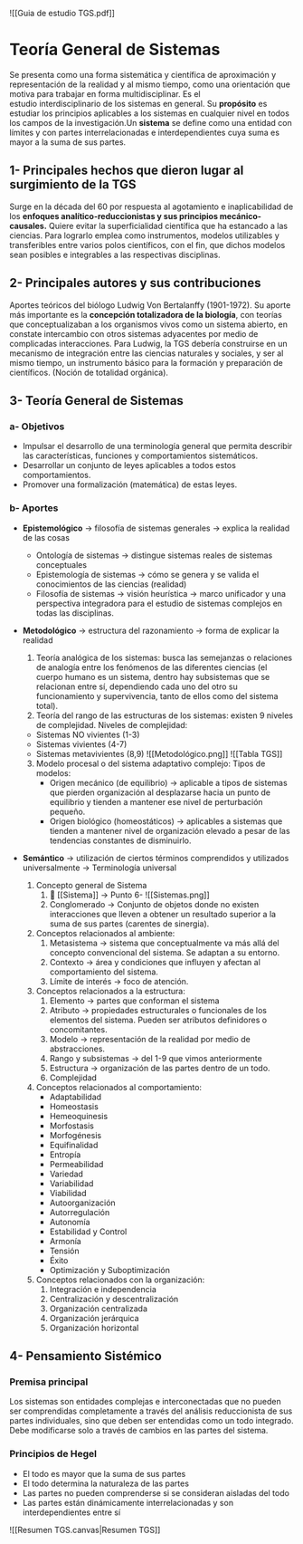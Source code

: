 ![[Guia de estudio TGS.pdf]]
# Teoría General de Sistemas
Se presenta como una forma sistemática y científica de aproximación y representación de la realidad y al mismo tiempo, como una orientación que motiva para trabajar en forma multidisciplinar.
Es el estudio interdisciplinario de los sistemas en general. Su **propósito** es estudiar los principios aplicables a los sistemas en cualquier nivel en todos los campos de la investigación.​ Un **sistema** se define como una entidad con límites y con partes interrelacionadas e interdependientes cuya suma es mayor a la suma de sus partes.
## 1- Principales hechos que dieron lugar al surgimiento de la TGS
Surge en la década del 60 por respuesta al agotamiento e inaplicabilidad de los **enfoques analítico-reduccionistas y sus principios mecánico-causales.**
Quiere evitar la superficialidad científica que ha estancado a las ciencias. Para lograrlo emplea como instrumentos, modelos utilizables y transferibles entre varios polos científicos, con el fin, que dichos modelos sean posibles e integrables a las respectivas disciplinas.
## 2- Principales autores y sus contribuciones
Aportes teóricos del biólogo Ludwig Von Bertalanffy (1901-1972). Su aporte más importante es la **concepción totalizadora de la biología**, con teorías que conceptualizaban a los organismos vivos como un sistema abierto, en constate intercambio con otros sistemas adyacentes por medio de complicadas interacciones.
Para Ludwig, la TGS debería construirse en un mecanismo de integración entre las ciencias naturales y sociales, y ser al mismo tiempo, un instrumento básico para la formación y preparación de científicos. (Noción de totalidad orgánica).
## 3- Teoría General de Sistemas
### a- Objetivos
- Impulsar el desarrollo de una terminología general que permita describir las características, funciones y comportamientos sistemáticos.
- Desarrollar un conjunto de leyes aplicables a todos estos comportamientos.
- Promover una formalización (matemática) de estas leyes.
### b- Aportes
- **Epistemológico** → filosofía de sistemas generales → explica la realidad de las cosas
    - Ontología de sistemas → distingue sistemas reales de sistemas conceptuales
    - Epistemología de sistemas → cómo se genera y se valida el conocimientos de las ciencias (realidad)
    - Filosofía de sistemas → visión heurística → marco unificador y una perspectiva integradora para el estudio de sistemas complejos en todas las disciplinas.
      
- **Metodológico** → estructura del razonamiento → forma de explicar la realidad
    1. Teoría analógica de los sistemas: busca las semejanzas o relaciones de analogía entre los fenómenos de las diferentes ciencias (el cuerpo humano es un sistema, dentro hay subsistemas que se relacionan entre sí, dependiendo cada uno del otro su funcionamiento y supervivencia, tanto de ellos como del sistema total).
    2. Teoría del rango de las estructuras de los sistemas: existen 9 niveles de complejidad.
    Niveles de complejidad:
    - Sistemas NO vivientes (1-3)
    - Sistemas vivientes (4-7)
    - Sistemas metavivientes (8,9)
	![[Metodológico.png]]
	![[Tabla TGS]]
	3.  Modelo procesal o del sistema adaptativo complejo:
	    Tipos de modelos:
	    - Origen mecánico (de equilibrio) → aplicable a tipos de sistemas que pierden organización al desplazarse hacia un punto de equilibrio y tienden a mantener ese nivel de perturbación pequeño.
	    - Origen biológico (homeostáticos) → aplicables a sistemas que tienden a mantener nivel de organización elevado a pesar de las tendencias constantes de disminuirlo.
	
- **Semántico** → utilización de ciertos términos comprendidos y utilizados universalmente → Terminología universal
    1. Concepto general de Sistema
        1. 🧠 [[Sistema]] → Punto 6-
           ![[Sistemas.png]]
        2. Conglomerado → Conjunto de objetos donde no existen interacciones que lleven a obtener un resultado superior a la suma de sus partes (carentes de sinergia). 
    2. Conceptos relacionados al ambiente:
        1. Metasistema → sistema que conceptualmente va más allá del concepto convencional del sistema. Se adaptan a su entorno.
        2. Contexto → área y condiciones que influyen y afectan al comportamiento del sistema.
        3. Límite de interés → foco de atención.
    3. Conceptos relacionados a la estructura:
        1. Elemento → partes que conforman el sistema
        2. Atributo → propiedades estructurales o funcionales de los elementos del sistema. Pueden ser atributos definidores o concomitantes.
        3. Modelo → representación de la realidad por medio de abstracciones.
        4. Rango y subsistemas → del 1-9 que vimos anteriormente
        5. Estructura → organización de las partes dentro de un todo.
        6. Complejidad
    4. Conceptos relacionados al comportamiento:
        - Adaptabilidad
        - Homeostasis
        - Hemeoquinesis
        - Morfostasis
        - Morfogénesis
        - Equifinalidad
        - Entropía
        - Permeabilidad
        - Variedad
        - Variabilidad
        - Viabilidad
        - Autoorganización
        - Autorregulación
        - Autonomía
        - Estabilidad y Control
        - Armonía
        - Tensión
        - Éxito
        - Optimización y Suboptimización
    5. Conceptos relacionados con la organización:
        1. Integración e independencia
        2. Centralización y descentralización
        3. Organización centralizada
        4. Organización jerárquica
        5. Organización horizontal
## 4- Pensamiento Sistémico
### Premisa principal
Los sistemas son entidades complejas e interconectadas que no pueden ser comprendidas completamente a través del análisis reduccionista de sus partes individuales, sino que deben ser entendidas como un todo integrado. Debe modificarse solo a través de cambios en las partes del sistema.
### Principios de Hegel
- El todo es mayor que la suma de sus partes
- El todo determina la naturaleza de las partes
- Las partes no pueden comprenderse si se consideran aisladas del todo
- Las partes están dinámicamente interrelacionadas y son interdependientes entre sí

![[Resumen TGS.canvas|Resumen TGS]]